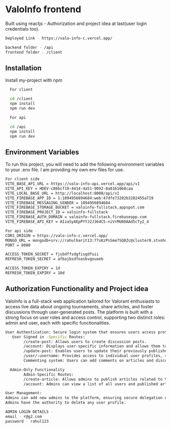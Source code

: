 
# ValoInfo frontend
Built using reactjs - Authorization and project idea at last(user login credentials too).
```bash
Deployed Link - https://valo-info-c.vercel.app/
```

```bash
backend folder - /api
frontend folder - /client
```

## Installation

Install my-project with npm

```bash
  For client

  cd /client
  npm install
  npm run dev
```

```bash
  For api

  cd /api
  npm install
  npm run dev
```

## Environment Variables

To run this project, you will need to add the following environment variables to your .env file. I am providing my own env files for use.

```bash
For client side -
VITE_BASE_API_URL = https://valo-info-api.vercel.app/api/v1
VITE_API_KEY = HDEV-c86bcf19-4414-4a51-9092-8a81610b8caa
VITE_LOCAL_BASE_URL = http://localhost:8000/api/v1
VITE_FIREBASE_APP_ID = 1:1094956894684:web:47dfe73202b3282455a719
VITE_FIREBASE_MESSAGING_SENDER = 1094956894684
VITE_FIREBASE_STORAGE_BUCKET = valoinfo-fullstack.appspot.com
VITE_FIREBASE_PROJECT_ID = valoinfo-fullstack
VITE_FIREBASE_AUTH_DOMAIN = valoinfo-fullstack.firebaseapp.com
VITE_FIREBASE_API_KEY = AIzaSyAEpPYYJ2J364C5-niVrMU8OAAd5cTy2_4

For api side -
CORS_ORIGIN = https://valo-info-c.vercel.app/
MONGO_URL = mongodb+srv://rahulharit13:77sKzPnSme7SQ8Zc@cluster0.stvohut.mongodb.net/?retryWrites=true&w=majority&appName=Cluster0
PORT = 8000

ACCESS_TOKEN_SECRET = fjsbdffsdgfisgdfuii
REFRESH_TOKEN_SECRET = afbajbsdfoasbvgouaeb

ACCESS_TOKEN_EXPIRY = 1d
REFRESH_TOKEN_EXPIRY = 10d
```
## Authorization Functionality and Project idea
ValoInfo is a full-stack web application tailored for Valorant enthusiasts to access live data about ongoing tournaments, share articles, and foster discussions through user-generated posts. The platform is built with a strong focus on user roles and access control, supporting two distinct roles: admin and user, each with specific functionalities.

```bash
User Authentication: Secure login system that ensures users access protected routes and functionalities only after authentication.
   User Signed in -Specific Routes:
        /create-post: Allows users to create discussion posts.
        /account: Displays user-specific information and allows them to manage their content.
        /update-post: Enables users to update their previously published posts.
        /user/:username: Provides access to individual user profiles, showcasing posts and activities.
        Commenting system: Users can add comments on articles and discussion posts to engage with the community.

  Admin-Only Functionality
        Admin-Specific Routes:
        /create-article: Allows admins to publish articles related to Valorant tournaments or community news.
        /account: Admins can view a list of all users and published articles.

User Management:
Admins can add new admins to the platform, ensuring secure delegation of privileges.
Admins have the authority to delete any user profile.

ADMIN LOGIN DETAILS -
email - r@g2.com
password - rahul123
```
